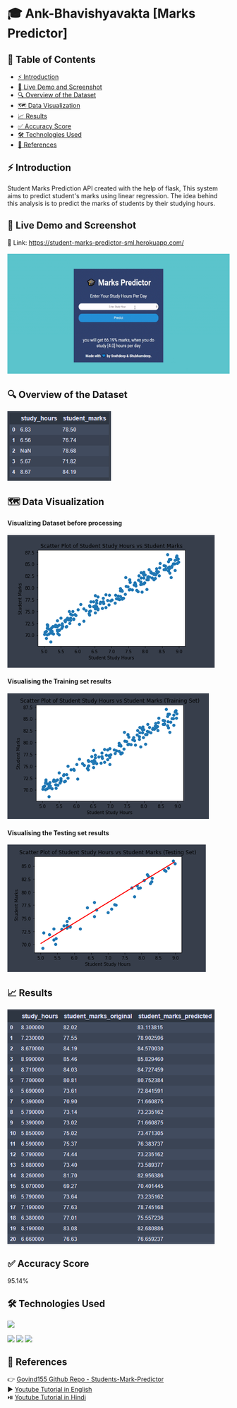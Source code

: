 # 🎓 Ank-Bhavishyavakta [Marks Predictor]

## 📝 Table of Contents
  * [⚡ Introduction](#⚡-introduction)
  * [🚀 Live Demo and Screenshot](#🚀-live-demo-and-screenshot)
  * [🔍 Overview of the Dataset](#🔍-overview-of-the-dataset)
  * [🗺️ Data Visualization](#🗺️-data-visualization)
  * [📈 Results](#📈-results)
  * [✅ Accuracy Score](#✅-accuracy-score)
  * [🛠️ Technologies Used](#🛠️-technologies-used)
  * [🔗 References](#🔗-references)
  
## ⚡ Introduction
Student Marks Prediction API created with the help of flask, This system aims to predict student's marks using linear regression. The idea behind this analysis is to predict the marks of students by their studying hours. <br/>

## 🚀 Live Demo and Screenshot
🔗 Link: https://student-marks-predictor-sml.herokuapp.com/   <br/><br/>
[![2](https://raw.githubusercontent.com/TheDudeThatCode/Ank-Bhavishyavakta/main/static/Images/Live-Demo.gif?token=AJ5N6V6DCSZPV7UNDGYLHWDAS7HFI)](https://student-marks-predictor-sml.herokuapp.com/)

## 🔍 Overview of the Dataset
![4](https://raw.githubusercontent.com/TheDudeThatCode/Ank-Bhavishyavakta/main/static/Images/Dataset-head.png?token=AJ5N6VYHRRZWGB7H7WV4FQDAS66UK)

## 🗺️ Data Visualization

#### Visualizing Dataset before processing
![5](https://raw.githubusercontent.com/TheDudeThatCode/Ank-Bhavishyavakta/main/static/Images/Visualizing-Dataset-before-processing.png?token=AJ5N6VZCJUZGKPJJICQOPC3AS66XI)

#### Visualising the Training set results
![6](https://raw.githubusercontent.com/TheDudeThatCode/Ank-Bhavishyavakta/main/static/Images/Visualising-Training-set-results.png?token=AJ5N6V64LXX4KBESDNXZTILAS66ZQ)

#### Visualising the Testing set results
![7](https://raw.githubusercontent.com/TheDudeThatCode/Ank-Bhavishyavakta/main/static/Images/Visualising-Testing-set-results.png?token=AJ5N6VYFOPG4BBMXAKUGZHLAS6626)

## 📈 Results
![8](https://raw.githubusercontent.com/TheDudeThatCode/Ank-Bhavishyavakta/main/static/Images/Results.png?token=AJ5N6V3S3UOKHQIY3WQS5GTAS6644)

## ✅ Accuracy Score
95.14%

## 🛠️ Technologies Used

![](https://forthebadge.com/images/badges/made-with-python.svg)

[<img target="_blank" src="https://flask.palletsprojects.com/en/1.1.x/_images/flask-logo.png" width=170>](https://flask.palletsprojects.com/en/1.1.x/) [<img target="_blank" src="https://number1.co.za/wp-content/uploads/2017/10/gunicorn_logo-300x85.png" width=280>](https://gunicorn.org) [<img target="_blank" src="https://scikit-learn.org/stable/_static/scikit-learn-logo-small.png" width=200>](https://scikit-learn.org/stable/) 


## 🔗 References
👉 [Govind155 Github Repo - Students-Mark-Predictor](https://github.com/Govind155/Students-Mark-Predictor) <br/>
▶️ [Youtube Tutorial in English](https://youtu.be/pMIwu5FwJ78) <br/>
⏯️ [Youtube Tutorial in Hindi](https://youtu.be/U_oJqcyc0eI)